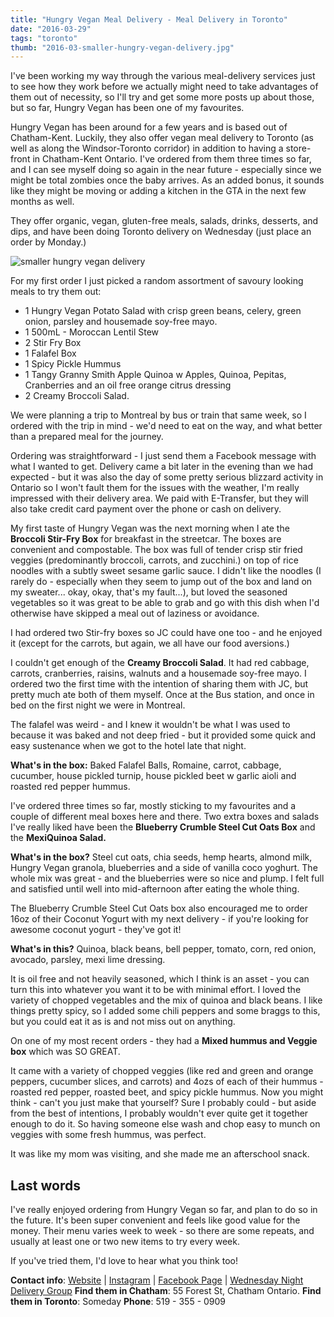 ```yaml
---
title: "Hungry Vegan Meal Delivery - Meal Delivery in Toronto"
date: "2016-03-29"
tags: "toronto"
thumb: "2016-03-smaller-hungry-vegan-delivery.jpg"
---
```

I've been working my way through the various meal-delivery services just to see how they work before we actually might need to take advantages of them out of necessity, so I'll try and get some more posts up about those, but so far, Hungry Vegan has been one of my favourites.

Hungry Vegan has been around for a few years and is based out of Chatham-Kent. Luckily, they also offer vegan meal delivery to Toronto (as well as along the Windsor-Toronto corridor) in addition to having a store-front in Chatham-Kent Ontario. I've ordered from them three times so far, and I can see myself doing so again in the near future - especially since we might be total zombies once the baby arrives. As an added bonus, it sounds like they might be moving or adding a kitchen in the GTA in the next few months as well.

They offer organic, vegan, gluten-free meals, salads, drinks, desserts, and dips, and have been doing Toronto delivery on Wednesday (just place an order by Monday.)

![smaller hungry vegan delivery](images/smaller-hungry-vegan-delivery.jpg)

For my first order I just picked a random assortment of savoury looking meals to try them out:

- 1 Hungry Vegan Potato Salad with crisp green beans, celery, green onion, parsley and housemade soy-free mayo.
- 1 500mL - Moroccan Lentil Stew
- 2 Stir Fry Box
- 1 Falafel Box
- 1 Spicy Pickle Hummus
- 1 Tangy Granny Smith Apple Quinoa w Apples, Quinoa, Pepitas, Cranberries and an oil free orange citrus dressing
- 2 Creamy Broccoli Salad.

We were planning a trip to Montreal by bus or train that same week, so I ordered with the trip in mind - we'd need to eat on the way, and what better than a prepared meal for the journey.

Ordering was straightforward - I just send them a Facebook message with what I wanted to get. Delivery came a bit later in the evening than we had expected - but it was also the day of some pretty serious blizzard activity in Ontario so I won't fault them for the issues with the weather, I'm really impressed with their delivery area. We paid with E-Transfer, but they will also take credit card payment over the phone or cash on delivery.

My first taste of Hungry Vegan was the next morning when I ate the **Broccoli Stir-Fry Box** for breakfast in the streetcar. The boxes are convenient and compostable. The box was full of tender crisp stir fried veggies (predominantly broccoli, carrots, and zucchini.) on top of rice noodles with a subtly sweet sesame garlic sauce. I didn't like the noodles (I rarely do - especially when they seem to jump out of the box and land on my sweater... okay, okay, that's my fault...), but loved the seasoned vegetables so it was great to be able to grab and go with this dish when I'd otherwise have skipped a meal out of laziness or avoidance.

I had ordered two Stir-fry boxes so JC could have one too - and he enjoyed it (except for the carrots, but again, we all have our food aversions.)

I couldn't get enough of the **Creamy Broccoli Salad**. It had red cabbage, carrots, cranberries, raisins, walnuts and a housemade soy-free mayo. I ordered two the first time with the intention of sharing them with JC, but pretty much ate both of them myself. Once at the Bus station, and once in bed on the first night we were in Montreal.

The falafel was weird - and I knew it wouldn't be what I was used to because it was baked and not deep fried - but it provided some quick and easy sustenance when we got to the hotel late that night. 

**What's in the box:** Baked Falafel Balls, Romaine, carrot, cabbage, cucumber, house pickled turnip, house pickled beet w garlic aioli and roasted red pepper hummus.

I've ordered three times so far, mostly sticking to my favourites and a couple of different meal boxes here and there. Two extra boxes and salads I've really liked have been the **Blueberry Crumble Steel Cut Oats Box** and the **MexiQuinoa Salad.**

**What's in the box?** Steel cut oats, chia seeds, hemp hearts, almond milk, Hungry Vegan granola, blueberries and a side of vanilla coco yoghurt. The whole mix was great - and the blueberries were so nice and plump. I felt full and satisfied until well into mid-afternoon after eating the whole thing.

The Blueberry Crumble Steel Cut Oats box also encouraged me to order 16oz of their Coconut Yogurt with my next delivery - if you're looking for awesome coconut yogurt - they've got it!

**What's in this?** Quinoa, black beans, bell pepper, tomato, corn, red onion, avocado, parsley, mexi lime dressing.

It is oil free and not heavily seasoned, which I think is an asset - you can turn this into whatever you want it to be with minimal effort. I loved the variety of chopped vegetables and the mix of quinoa and black beans. I like things pretty spicy, so I added some chili peppers and some braggs to this, but you could eat it as is and not miss out on anything.

On one of my most recent orders - they had a **Mixed hummus and Veggie box** which was SO GREAT.

It came with a variety of chopped veggies (like red and green and orange peppers, cucumber slices, and carrots) and 4ozs of each of their hummus - roasted red pepper, roasted beet, and spicy pickle hummus. Now you might think - can't you just make that yourself? Sure I probably could - but aside from the best of intentions, I probably wouldn't ever quite get it together enough to do it. So having someone else wash and chop easy to munch on veggies with some fresh hummus, was perfect.

It was like my mom was visiting, and she made me an afterschool snack.

## Last words

I've really enjoyed ordering from Hungry Vegan so far, and plan to do so in the future. It's been super convenient and feels like good value for the money. Their menu varies week to week - so there are some repeats, and usually at least one or two new items to try every week.

If you've tried them, I'd love to hear what you think too!

**Contact info**: [Website](http://www.hungryvegan.ca/) | [Instagram](https://www.instagram.com/hungryveg/) | [Facebook Page](https://www.facebook.com/HungryVegan1) | [Wednesday Night Delivery Group](https://www.facebook.com/groups/557312871100719/) **Find them in Chatham**: 55 Forest St, Chatham Ontario. **Find them in Toronto**: Someday **Phone**: 519 - 355 - 0909
